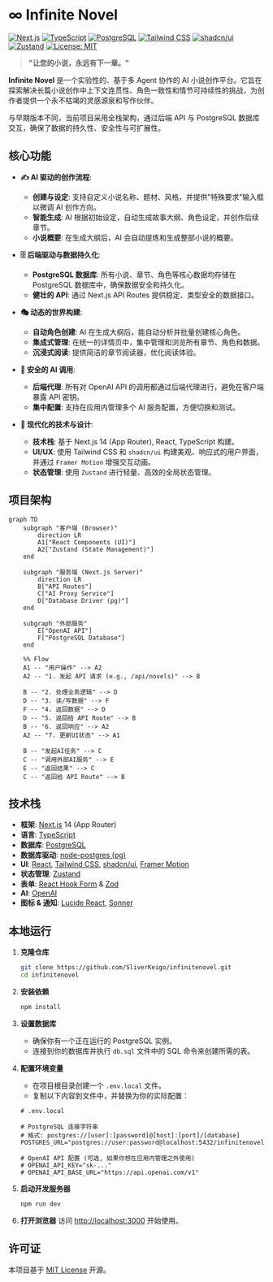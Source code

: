 # ∞ Infinite Novel

[![Next.js](https://img.shields.io/badge/Next.js-14-black?logo=next.js)](https://nextjs.org/)
[![TypeScript](https://img.shields.io/badge/TypeScript-5-blue?logo=typescript)](https://www.typescriptlang.org/)
[![PostgreSQL](https://img.shields.io/badge/PostgreSQL-blue?logo=postgresql)](https://www.postgresql.org/)
[![Tailwind CSS](https://img.shields.io/badge/Tailwind_CSS-3-38B2AC?logo=tailwind-css)](https://tailwindcss.com/)
[![shadcn/ui](https://img.shields.io/badge/shadcn/ui-black?logo=shadcn-ui&logoColor=white)](https://ui.shadcn.com/)
[![Zustand](https://img.shields.io/badge/Zustand-black)](https://github.com/pmndrs/zustand)
[![License: MIT](https://img.shields.io/badge/License-MIT-yellow.svg)](https://opensource.org/licenses/MIT)

> **"让您的小说，永远有下一章。"**

**Infinite Novel** 是一个实验性的、基于多 Agent 协作的 AI 小说创作平台。它旨在探索解决长篇小说创作中上下文连贯性、角色一致性和情节可持续性的挑战，为创作者提供一个永不枯竭的灵感源泉和写作伙伴。

与早期版本不同，当前项目采用全栈架构，通过后端 API 与 PostgreSQL 数据库交互，确保了数据的持久性、安全性与可扩展性。

## 核心功能

-   **✍️ AI 驱动的创作流程**:
    -   **创建与设定**: 支持自定义小说名称、题材、风格，并提供"特殊要求"输入框以微调 AI 创作方向。
    -   **智能生成**: AI 根据初始设定，自动生成故事大纲、角色设定，并创作后续章节。
    -   **小说概要**: 在生成大纲后，AI 会自动提炼和生成整部小说的概要。

-   **🗄️ 后端驱动与数据持久化**:
    -   **PostgreSQL 数据库**: 所有小说、章节、角色等核心数据均存储在 PostgreSQL 数据库中，确保数据安全和持久化。
    -   **健壮的 API**: 通过 Next.js API Routes 提供稳定、类型安全的数据接口。

-   **🎭 动态的世界构建**:
    -   **自动角色创建**: AI 在生成大纲后，能自动分析并批量创建核心角色。
    -   **集成式管理**: 在统一的详情页中，集中管理和浏览所有章节、角色和数据。
    -   **沉浸式阅读**: 提供简洁的章节阅读器，优化阅读体验。

-   **🔐 安全的 AI 调用**:
    -   **后端代理**: 所有对 OpenAI API 的调用都通过后端代理进行，避免在客户端暴露 API 密钥。
    -   **集中配置**: 支持在应用内管理多个 AI 服务配置，方便切换和测试。

-   **🎨 现代化的技术与设计**:
    -   **技术栈**: 基于 Next.js 14 (App Router), React, TypeScript 构建。
    -   **UI/UX**: 使用 Tailwind CSS 和 `shadcn/ui` 构建美观、响应式的用户界面，并通过 `Framer Motion` 增强交互动画。
    -   **状态管理**: 使用 `Zustand` 进行轻量、高效的全局状态管理。

## 项目架构

```mermaid
graph TD
    subgraph "客户端 (Browser)"
        direction LR
        A1["React Components (UI)"]
        A2["Zustand (State Management)"]
    end

    subgraph "服务端 (Next.js Server)"
        direction LR
        B["API Routes"]
        C["AI Proxy Service"]
        D["Database Driver (pg)"]
    end
    
    subgraph "外部服务"
        E["OpenAI API"]
        F["PostgreSQL Database"]
    end

    %% Flow
    A1 -- "用户操作" --> A2
    A2 -- "1. 发起 API 请求 (e.g., /api/novels)" --> B
    
    B -- "2. 处理业务逻辑" --> D
    D -- "3. 读/写数据" --> F
    F -- "4. 返回数据" --> D
    D -- "5. 返回给 API Route" --> B
    B -- "6. 返回响应" --> A2
    A2 -- "7. 更新UI状态" --> A1

    B -- "发起AI任务" --> C
    C -- "调用外部AI服务" --> E
    E -- "返回结果" --> C
    C -- "返回给 API Route" --> B
```

## 技术栈

-   **框架**: [Next.js](https://nextjs.org/) 14 (App Router)
-   **语言**: [TypeScript](https://www.typescriptlang.org/)
-   **数据库**: [PostgreSQL](https://www.postgresql.org/)
-   **数据库驱动**: [node-postgres (pg)](https://node-postgres.com/)
-   **UI**: [React](https://reactjs.org/), [Tailwind CSS](https://tailwindcss.com/), [shadcn/ui](https://ui.shadcn.com/), [Framer Motion](https://www.framer.com/motion/)
-   **状态管理**: [Zustand](https://github.com/pmndrs/zustand)
-   **表单**: [React Hook Form](https://react-hook-form.com/) & [Zod](https://zod.dev/)
-   **AI**: [OpenAI](https://openai.com/)
-   **图标 & 通知**: [Lucide React](https://lucide.dev/), [Sonner](https://sonner.emilkowal.ski/)


## 本地运行

1.  **克隆仓库**
    ```bash
    git clone https://github.com/SliverKeigo/infinitenovel.git
    cd infinitenovel
    ```

2.  **安装依赖**
    ```bash
    npm install
    ```

3.  **设置数据库**
    -   确保你有一个正在运行的 PostgreSQL 实例。
    -   连接到你的数据库并执行 `db.sql` 文件中的 SQL 命令来创建所需的表。
    
4.  **配置环境变量**
    -   在项目根目录创建一个 `.env.local` 文件。
    -   复制以下内容到文件中，并替换为你的实际配置：

    ```env
    # .env.local

    # PostgreSQL 连接字符串
    # 格式: postgres://[user]:[password]@[host]:[port]/[database]
    POSTGRES_URL="postgres://user:password@localhost:5432/infinitenovel_db"

    # OpenAI API 配置 (可选, 如果你想在应用内管理之外使用)
    # OPENAI_API_KEY="sk-..."
    # OPENAI_API_BASE_URL="https://api.openai.com/v1"
    ```

5.  **启动开发服务器**
    ```bash
    npm run dev
    ```

6.  **打开浏览器**
    访问 [http://localhost:3000](http://localhost:3000) 开始使用。


## 许可证

本项目基于 [MIT License](https://opensource.org/licenses/MIT) 开源。
